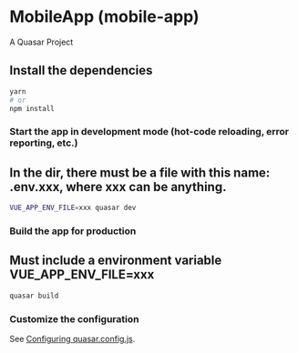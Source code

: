 # MobileApp (mobile-app)

A Quasar Project

## Install the dependencies
```bash
yarn
# or
npm install
```

### Start the app in development mode (hot-code reloading, error reporting, etc.)
## In the dir, there must be a file with this name: .env.xxx, where xxx can be anything. 
```bash
VUE_APP_ENV_FILE=xxx quasar dev
```


### Build the app for production
## Must include a environment variable VUE_APP_ENV_FILE=xxx
```bash
quasar build
```

### Customize the configuration
See [Configuring quasar.config.js](https://v2.quasar.dev/quasar-cli-webpack/quasar-config-js).

